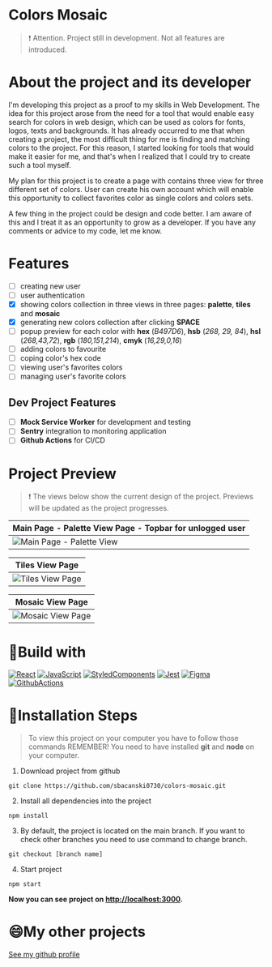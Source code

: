 # Colors Mosaic
>:exclamation: Attention. Project still in development. Not all features are introduced.

# About the project and its developer
I'm developing this project as a proof to my skills in Web Development. 
The idea for this project arose from the need for a tool that would enable easy search for colors in web design, which can be used as colors for fonts, logos, texts and backgrounds.
It has already occurred to me that when creating a project, the most difficult thing for me is finding and matching colors to the project. For this reason, I started looking for tools that would make it easier for me, and that's when I realized that I could try to create such a tool myself.

My plan for this project is to create a page with contains three view for three different set of colors. User can create his own account which will enable this opportunity to collect favorites color as single colors and colors sets.

A few thing in the project could be design and code better. I am aware of this and I treat it as an opportunity to grow as a developer.
If you have any comments or advice to my code, let me know.




# Features
- [ ] creating new user
- [ ] user authentication
- [x] showing colors collection in three views in three pages: **palette**, **tiles** and **mosaic**
- [x] generating new colors collection after clicking **SPACE**
- [ ] popup preview for each color with **hex** (*B497D6*), **hsb** (*268, 29, 84*), **hsl** (*268,43,72*), **rgb** (*180,151,214*), **cmyk** (*16,29,0,16*)
- [ ] adding colors to favourite
- [ ] coping color's hex code
- [ ] viewing user's favorites colors
- [ ] managing user's favorite colors

## Dev Project Features
- [ ] **Mock Service Worker** for development and testing
- [ ] **Sentry** integration to monitoring application
- [ ] **Github Actions** for CI/CD

# Project Preview
> :exclamation: The views below show the current design of the project. Previews will be updated as the project progresses.

| Main Page - Palette View Page - Topbar for unlogged user | 
| ------------------ | 
|![Main Page - Palette View](https://github.com/sbacanski0730/colors-mosaic/assets/72625642/24ea6672-4d90-49c0-8fa6-303db9ddcff6)|

| Tiles View Page | 
| ------------------ | 
|![Tiles View Page](https://github.com/sbacanski0730/colors-mosaic/assets/72625642/8d106ade-be5b-4466-a608-a153414d9935)|

| Mosaic View Page | 
| ------------------ | 
|![Mosaic View Page](https://github.com/sbacanski0730/colors-mosaic/assets/72625642/1bc121fe-9369-4195-b4f4-4bf83cd96f5d)|

# :wrench:Build with
[![React](https://skillicons.dev/icons?i=react&theme=light)](https://pl.reactjs.org/) 
[![JavaScript](https://skillicons.dev/icons?i=js&theme=light)](https://developer.mozilla.org/en-US/docs/Web/JavaScript?retiredLocale=pl)
[![StyledComponents](https://skillicons.dev/icons?i=styledcomponents&theme=light)](https://styled-components.com/)
[![Jest](https://skillicons.dev/icons?i=jest&theme=light)](https://jestjs.io/)
[![Figma](https://skillicons.dev/icons?i=figma&theme=light)](https://www.figma.com/)
[![GithubActions](https://skillicons.dev/icons?i=githubactions&theme=light)](https://github.com/features/actions) 

# :crossed_fingers:Installation Steps
> To view this project on your computer you have to follow those commands
> REMEMBER! You need to have installed **git** and **node** on your computer.

1. Download project from github
```
git clone https://github.com/sbacanski0730/colors-mosaic.git
```
2.  Install all dependencies into the project
```
npm install 
```
3. By default, the project is located on the main branch. If you want to check other branches you need to use command to change branch.
```
git checkout [branch name]
```
4. Start project
```
npm start
```
**Now you can see project on [http://localhost:3000](http://localhost:3000/mosaic).**

# :smile:My other projects
[See my github profile](https://github.com/sbacanski0730)
